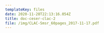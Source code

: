 ```yaml
---
templateKey: files
date: 2020-11-28T22:13:16.054Z
title: doc-ceser-clac-2
file: /img/CLAC-Smsr_60pages_2017-11-17.pdf
---
```


